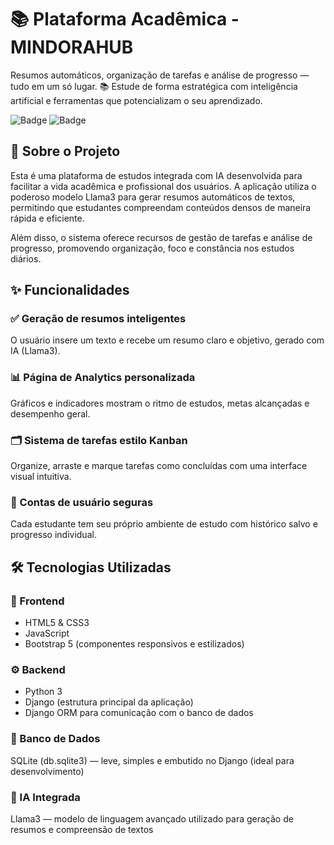 # 📚 Plataforma Acadêmica - MINDORAHUB  

Resumos automáticos, organização de tarefas e análise de progresso — tudo em um só lugar.
📚 Estude de forma estratégica com inteligência artificial e ferramentas que potencializam o seu aprendizado.  

![Badge](https://img.shields.io/badge/status-em%20desenvolvimento-yellow) 
![Badge](https://img.shields.io/badge/license-MIT-blue)  

## 🚀 Sobre o Projeto

Esta é uma plataforma de estudos integrada com IA desenvolvida para facilitar a vida acadêmica e profissional dos usuários. A aplicação utiliza o poderoso modelo Llama3 para gerar resumos automáticos de textos, permitindo que estudantes compreendam conteúdos densos de maneira rápida e eficiente.

Além disso, o sistema oferece recursos de gestão de tarefas e análise de progresso, promovendo organização, foco e constância nos estudos diários.

## ✨ Funcionalidades

### ✅ Geração de resumos inteligentes

O usuário insere um texto e recebe um resumo claro e objetivo, gerado com IA (Llama3).

### 📊 Página de Analytics personalizada

Gráficos e indicadores mostram o ritmo de estudos, metas alcançadas e desempenho geral.

### 🗂️ Sistema de tarefas estilo Kanban

Organize, arraste e marque tarefas como concluídas com uma interface visual intuitiva.

### 🔐 Contas de usuário seguras

Cada estudante tem seu próprio ambiente de estudo com histórico salvo e progresso individual.

## 🛠️ Tecnologias Utilizadas

### 🎨 Frontend

- HTML5 & CSS3
- JavaScript
- Bootstrap 5 (componentes responsivos e estilizados)

### ⚙️ Backend

- Python 3
- Django (estrutura principal da aplicação)
- Django ORM para comunicação com o banco de dados

### 🧮 Banco de Dados

SQLite (db.sqlite3) — leve, simples e embutido no Django (ideal para desenvolvimento)

### 🤖 IA Integrada

Llama3 — modelo de linguagem avançado utilizado para geração de resumos e compreensão de textos
